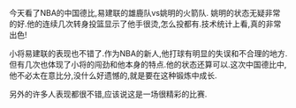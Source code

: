 <p>今天看了NBA的中国德比,易建联的雄鹿队vs姚明的火箭队. 姚明的状态无疑非常的好.他的连续几次转身投篮显示了他手很烫,怎么投都有.技术统计上看,真的非常出色!</p><p>小将易建联的表现也不错了.作为NBA的新人,他打球有明显的失误和不合理的地方.但有几次也体现了小将的闯劲和他本身的特点.他的状态还算可以.这次中国德比中,他不必太在意比分,没什么好遗憾的,就是要在这种锻炼中成长.</p><p>另外的许多人表现都很不错,应该说这是一场很精彩的比赛.</p>